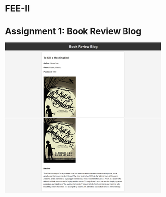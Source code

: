 # FEE-II
# Assignment 1: Book Review Blog

![Book Review Blog Preview1](Assignment-1(preview1).jpg)
![Book Review Blog Preview2](Assignment-1(preview2).jpg)
